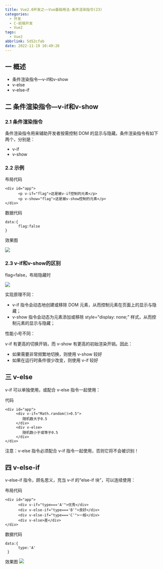 ```yaml
---
title: Vue2.0开发之——Vue基础用法-条件渲染指令(23)
categories:
  - 开发
  - C-前端开发
  - Vue2
tags:
  - Vue2
abbrlink: 5d52cfab
date: 2022-11-19 10:49:26
---
```

## 一 概述

* 条件渲染指令—v-if和v-show
* v-else
* v-else-if

<!--more-->

## 二 条件渲染指令—v-if和v-show

### 2.1 条件渲染指令

条件渲染指令用来辅助开发者按需控制 DOM 的显示与隐藏。条件渲染指令有如下两个，分别是：

* v-if
* v-show

### 2.2 示例

布局代码

```
<div id="app">
      <p v-if="flag">这是被v-if控制的元素</p>
      <p v-show="flag">这是被v-show控制的元素</p>
</div>
```

数据代码

```
data:{
      flag:false
}
```

效果图

![][1]

### 2.3 v-if和v-show的区别

flag=false，布局隐藏时

![][2]

实现原理不同：

* v-if 指令会动态地创建或移除 DOM 元素，从而控制元素在页面上的显示与隐藏；
* v-show 指令会动态为元素添加或移除 style="display: none;" 样式，从而控制元素的显示与隐藏；

性能小号不同：

v-if 有更高的切换开销，而 v-show 有更高的初始渲染开销。因此：

* 如果需要非常频繁地切换，则使用 v-show 较好
*  如果在运行时条件很少改变，则使用 v-if 较好

## 三 v-else

v-if 可以单独使用，或配合 v-else 指令一起使用：

代码

```
<div id="app">
     <div v-if="Math.random()>0.5">
        随机数大于0.5
     </div> 
     <div v-else>
        随机数小于或等于0.5
     </div> 
</div>
```

注意：v-else 指令必须配合 v-if 指令一起使用，否则它将不会被识别！

## 四 v-else-if

v-else-if 指令，顾名思义，充当 v-if 的“else-if 块”，可以连续使用：

布局代码

```
<div id="app">
      <div v-if="type==='A'">优秀</div> 
      <div v-else-if="type==='B'">良好</div> 
      <div v-else-if="type==='C'">一般</div> 
      <div v-else>差</div> 
</div>
```

数据代码

```
data:{
      type:'A'
 }
```

效果图
![][3]



[1]:https://jsd.onmicrosoft.cn/gh/PGzxc/CDN/blog-vue/vue02-23-v-if-show-sample.gif
[2]:https://jsd.onmicrosoft.cn/gh/PGzxc/CDN/blog-vue/vue02-23-v-if-show-diff.png
[3]:https://jsd.onmicrosoft.cn/gh/PGzxc/CDN/blog-vue/vue02-23-v-else-if-sample.gif